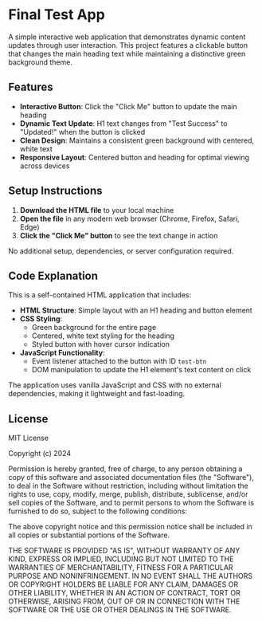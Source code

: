 # Final Test App

A simple interactive web application that demonstrates dynamic content updates through user interaction. This project features a clickable button that changes the main heading text while maintaining a distinctive green background theme.

## Features

- **Interactive Button**: Click the "Click Me" button to update the main heading
- **Dynamic Text Update**: H1 text changes from "Test Success" to "Updated!" when the button is clicked
- **Clean Design**: Maintains a consistent green background with centered, white text
- **Responsive Layout**: Centered button and heading for optimal viewing across devices

## Setup Instructions

1. **Download the HTML file** to your local machine
2. **Open the file** in any modern web browser (Chrome, Firefox, Safari, Edge)
3. **Click the "Click Me" button** to see the text change in action

No additional setup, dependencies, or server configuration required.

## Code Explanation

This is a self-contained HTML application that includes:

- **HTML Structure**: Simple layout with an H1 heading and button element
- **CSS Styling**: 
  - Green background for the entire page
  - Centered, white text styling for the heading
  - Styled button with hover cursor indication
- **JavaScript Functionality**: 
  - Event listener attached to the button with ID `test-btn`
  - DOM manipulation to update the H1 element's text content on click

The application uses vanilla JavaScript and CSS with no external dependencies, making it lightweight and fast-loading.

## License

MIT License

Copyright (c) 2024

Permission is hereby granted, free of charge, to any person obtaining a copy of this software and associated documentation files (the "Software"), to deal in the Software without restriction, including without limitation the rights to use, copy, modify, merge, publish, distribute, sublicense, and/or sell copies of the Software, and to permit persons to whom the Software is furnished to do so, subject to the following conditions:

The above copyright notice and this permission notice shall be included in all copies or substantial portions of the Software.

THE SOFTWARE IS PROVIDED "AS IS", WITHOUT WARRANTY OF ANY KIND, EXPRESS OR IMPLIED, INCLUDING BUT NOT LIMITED TO THE WARRANTIES OF MERCHANTABILITY, FITNESS FOR A PARTICULAR PURPOSE AND NONINFRINGEMENT. IN NO EVENT SHALL THE AUTHORS OR COPYRIGHT HOLDERS BE LIABLE FOR ANY CLAIM, DAMAGES OR OTHER LIABILITY, WHETHER IN AN ACTION OF CONTRACT, TORT OR OTHERWISE, ARISING FROM, OUT OF OR IN CONNECTION WITH THE SOFTWARE OR THE USE OR OTHER DEALINGS IN THE SOFTWARE.